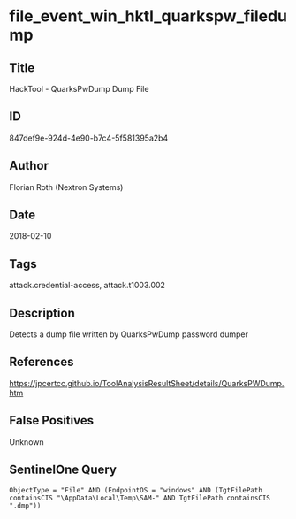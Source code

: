# file_event_win_hktl_quarkspw_filedump

## Title
HackTool - QuarksPwDump Dump File

## ID
847def9e-924d-4e90-b7c4-5f581395a2b4

## Author
Florian Roth (Nextron Systems)

## Date
2018-02-10

## Tags
attack.credential-access, attack.t1003.002

## Description
Detects a dump file written by QuarksPwDump password dumper

## References
https://jpcertcc.github.io/ToolAnalysisResultSheet/details/QuarksPWDump.htm

## False Positives
Unknown

## SentinelOne Query
```
ObjectType = "File" AND (EndpointOS = "windows" AND (TgtFilePath containsCIS "\AppData\Local\Temp\SAM-" AND TgtFilePath containsCIS ".dmp"))

```